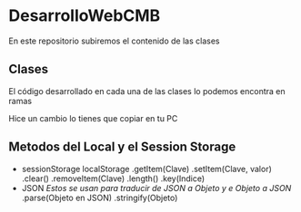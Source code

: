 # DesarrolloWebCMB
En este repositorio subiremos el contenido de las clases

## Clases
El código desarrollado en cada una de las clases lo podemos encontra en ramas


Hice un cambio lo tienes que copiar en tu PC

## Metodos del Local y el Session Storage

- sessionStorage
  localStorage
      .getItem(Clave)
      .setItem(Clave, valor)
      .clear()
      .removeItem(Clave)
      .length()
      .key(Indice)
- JSON *Estos se usan para traducir de JSON a Objeto y e Objeto a JSON*
      .parse(Objeto en JSON)
      .stringify(Objeto)